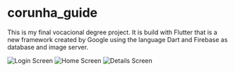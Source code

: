 # corunha_guide

This is my final vocacional degree project. It is build with Flutter that is a new framework created by Google using the language Dart and Firebase as database and image server.


![Login Screen](https://i.imgur.com/DK50pnG.png) ![Home Screen](https://i.imgur.com/XVrgreD.png) 
![Details Screen](https://i.imgur.com/98HopIy.png)
 
